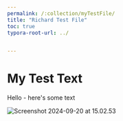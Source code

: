 ```yaml
---
permalink: /:collection/myTestFile/
title: "Richard Test File"
toc: true
typora-root-url: ../


---
```


# My Test Text

Hello - here's some text



![Screenshot 2024-09-20 at 15.02.53](/assets/images/myTestScreenshot.png)